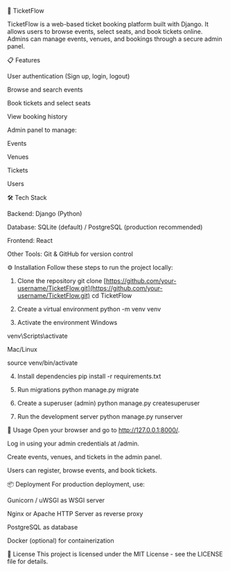 🎫 TicketFlow

TicketFlow is a web-based ticket booking platform built with Django. It allows users to browse events, select seats, and book tickets online. Admins can manage events, venues, and bookings through a secure admin panel.

📋 Features

User authentication (Sign up, login, logout)

Browse and search events

Book tickets and select seats

View booking history

Admin panel to manage:

Events

Venues

Tickets

Users

🛠️ Tech Stack

Backend: Django (Python)

Database: SQLite (default) / PostgreSQL (production recommended)

Frontend: React

Other Tools: Git & GitHub for version control





⚙️ Installation
Follow these steps to run the project locally:

1. Clone the repository
git clone [https://github.com/your-username/TicketFlow.git](https://github.com/your-username/TicketFlow.git)
cd TicketFlow

2. Create a virtual environment
python -m venv venv

3. Activate the environment
Windows

venv\Scripts\activate

Mac/Linux

source venv/bin/activate

4. Install dependencies
pip install -r requirements.txt

5. Run migrations
python manage.py migrate

6. Create a superuser (admin)
python manage.py createsuperuser

7. Run the development server
python manage.py runserver

🚀 Usage
Open your browser and go to http://127.0.0.1:8000/.

Log in using your admin credentials at /admin.

Create events, venues, and tickets in the admin panel.

Users can register, browse events, and book tickets.

📦 Deployment
For production deployment, use:

Gunicorn / uWSGI as WSGI server

Nginx or Apache HTTP Server as reverse proxy

PostgreSQL as database

Docker (optional) for containerization

📜 License
This project is licensed under the MIT License - see the LICENSE file for details.

